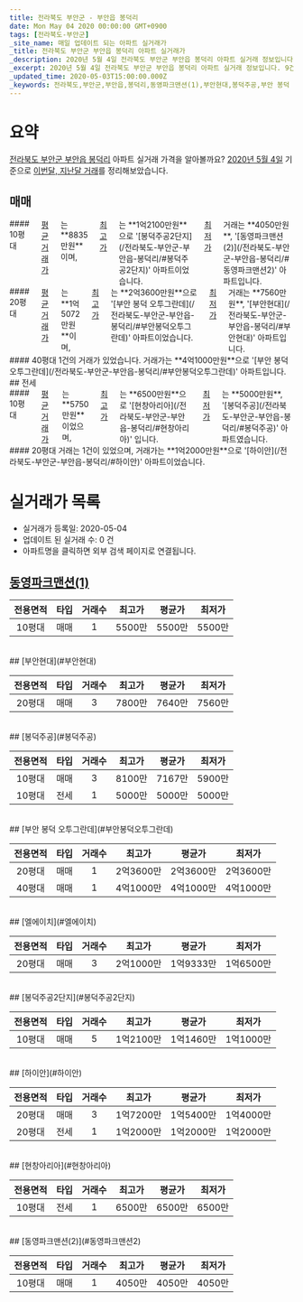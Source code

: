 ```yaml
---
title: 전라북도 부안군 - 부안읍 봉덕리
date: Mon May 04 2020 00:00:00 GMT+0900
tags: [전라북도-부안군]
_site_name: 매일 업데이트 되는 아파트 실거래가
_title: 전라북도 부안군 부안읍 봉덕리 아파트 실거래가
_description: 2020년 5월 4일 전라북도 부안군 부안읍 봉덕리 아파트 실거래 정보입니다. 9건 아파트 정보가 있습니다.
_excerpt: 2020년 5월 4일 전라북도 부안군 부안읍 봉덕리 아파트 실거래 정보입니다. 9건 아파트 정보가 있습니다.
_updated_time: 2020-05-03T15:00:00.000Z
_keywords: 전라북도,부안군,부안읍,봉덕리,동영파크맨션(1),부안현대,봉덕주공,부안 봉덕 오투그란데,엘에이치,봉덕주공2단지,하이안,현창아리아,동영파크맨션(2)
---
```





# 요약
<ins>전라북도 부안군 부안읍 봉덕리</ins> 아파트 실거래 가격을 알아볼까요? <ins>2020년 5월 4일</ins> 기준으로 <ins>이번달, 지난달 거래</ins>를 정리해보았습니다.

## 매매
<div class="container">
<div class="six columns" markdown="1">
#### 10평대
<ins>평균 거래가</ins>는 **8835만원**이며, <ins>최고가</ins>는 **1억2100만원**으로 '[봉덕주공2단지](/전라북도-부안군-부안읍-봉덕리/#봉덕주공2단지)' 아파트이었습니다. <ins>최저가</ins> 거래는 **4050만원**, '[동영파크맨션(2)](/전라북도-부안군-부안읍-봉덕리/#동영파크맨션2)' 아파트입니다.
</div>
<div class="six columns" markdown="1">
#### 20평대
<ins>평균 거래가</ins>는 **1억5072만원**이며, <ins>최고가</ins>는 **2억3600만원**으로 '[부안 봉덕 오투그란데](/전라북도-부안군-부안읍-봉덕리/#부안봉덕오투그란데)' 아파트이었습니다. <ins>최저가</ins> 거래는 **7560만원**, '[부안현대](/전라북도-부안군-부안읍-봉덕리/#부안현대)' 아파트입니다.
</div>
</div>
<div class="container">
<div class="twelve columns" markdown="1">
#### 40평대
1건의 거래가 있었습니다. 거래가는 **4억1000만원**으로 '[부안 봉덕 오투그란데](/전라북도-부안군-부안읍-봉덕리/#부안봉덕오투그란데)' 아파트입니다.
</div>
</div>
## 전세
<div class="container">
<div class="six columns" markdown="1">
#### 10평대
<ins>평균 거래가</ins>는 **5750만원**이었으며, <ins>최고가</ins>는 **6500만원**으로 '[현창아리아](/전라북도-부안군-부안읍-봉덕리/#현창아리아)' 입니다. <ins>최저가</ins>는 **5000만원**, '[봉덕주공](/전라북도-부안군-부안읍-봉덕리/#봉덕주공)' 아파트였습니다.
</div>
<div class="six columns" markdown="1">
#### 20평대
거래는 1건이 있었으며, 거래가는 **1억2000만원**으로 '[하이안](/전라북도-부안군-부안읍-봉덕리/#하이안)' 아파트이었습니다.
</div>
</div>



# 실거래가 목록
- 실거래가 등록일: 2020-05-04
- 업데이트 된 실거래 수: 0 건
- 아파트명을 클릭하면 외부 검색 페이지로 연결됩니다.

## [동영파크맨션(1)](#동영파크맨션1)

|전용면적|타입|거래수|최고가|평균가|최저가|
|:---:|:---:|:---:|:---:|:---:|:---:|
|10평대|<span class="deal-type-1">매매</span>|1|5500만|5500만|5500만|

<br/>
## [부안현대](#부안현대)

|전용면적|타입|거래수|최고가|평균가|최저가|
|:---:|:---:|:---:|:---:|:---:|:---:|
|20평대|<span class="deal-type-1">매매</span>|3|7800만|7640만|7560만|

<br/>
## [봉덕주공](#봉덕주공)

|전용면적|타입|거래수|최고가|평균가|최저가|
|:---:|:---:|:---:|:---:|:---:|:---:|
|10평대|<span class="deal-type-1">매매</span>|3|8100만|7167만|5900만|
|10평대|<span class="deal-type-2">전세</span>|1|5000만|5000만|5000만|

<br/>
## [부안 봉덕 오투그란데](#부안봉덕오투그란데)

|전용면적|타입|거래수|최고가|평균가|최저가|
|:---:|:---:|:---:|:---:|:---:|:---:|
|20평대|<span class="deal-type-1">매매</span>|1|2억3600만|2억3600만|2억3600만|
|40평대|<span class="deal-type-1">매매</span>|1|4억1000만|4억1000만|4억1000만|

<br/>
## [엘에이치](#엘에이치)

|전용면적|타입|거래수|최고가|평균가|최저가|
|:---:|:---:|:---:|:---:|:---:|:---:|
|20평대|<span class="deal-type-1">매매</span>|3|2억1000만|1억9333만|1억6500만|

<br/>
## [봉덕주공2단지](#봉덕주공2단지)

|전용면적|타입|거래수|최고가|평균가|최저가|
|:---:|:---:|:---:|:---:|:---:|:---:|
|10평대|<span class="deal-type-1">매매</span>|5|1억2100만|1억1460만|1억1000만|

<br/>
## [하이안](#하이안)

|전용면적|타입|거래수|최고가|평균가|최저가|
|:---:|:---:|:---:|:---:|:---:|:---:|
|20평대|<span class="deal-type-1">매매</span>|3|1억7200만|1억5400만|1억4000만|
|20평대|<span class="deal-type-2">전세</span>|1|1억2000만|1억2000만|1억2000만|

<br/>
## [현창아리아](#현창아리아)

|전용면적|타입|거래수|최고가|평균가|최저가|
|:---:|:---:|:---:|:---:|:---:|:---:|
|10평대|<span class="deal-type-2">전세</span>|1|6500만|6500만|6500만|

<br/>
## [동영파크맨션(2)](#동영파크맨션2)

|전용면적|타입|거래수|최고가|평균가|최저가|
|:---:|:---:|:---:|:---:|:---:|:---:|
|10평대|<span class="deal-type-1">매매</span>|1|4050만|4050만|4050만|

<br/>



